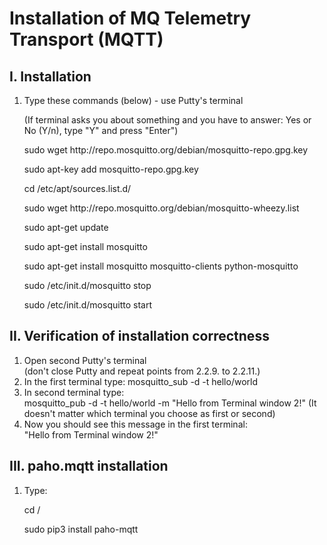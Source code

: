 # Installation of MQ Telemetry Transport (MQTT)
## I. Installation

<OL>
<LI><P> Type these commands (below) - use Putty's terminal</P>
       <P> (If terminal asks you about something and you have to answer: Yes or No (Y/n), type "Y" and press "Enter")</P></LI>

<P> sudo wget http://repo.mosquitto.org/debian/mosquitto-repo.gpg.key </P> 

<P> sudo apt-key add mosquitto-repo.gpg.key </P>

<P> cd /etc/apt/sources.list.d/ </P>

<P> sudo wget http://repo.mosquitto.org/debian/mosquitto-wheezy.list </P>

<P> sudo apt-get update </P>

<P> sudo apt-get install mosquitto </P>

<P> sudo apt-get install mosquitto mosquitto-clients python-mosquitto </P>

<P> sudo /etc/init.d/mosquitto stop </P>

<P> sudo /etc/init.d/mosquitto start </P>
</OL>

## II. Verification of installation correctness

<OL>
<LI> Open second Putty's terminal </LI>
	    (don't close Putty and repeat points from 2.2.9. to 2.2.11.)
<LI> In the first terminal type: mosquitto_sub -d -t hello/world </LI>
<LI> In second terminal type: </LI> 
	    mosquitto_pub -d -t hello/world -m "Hello from Terminal  window 2!"   
      (It doesn't matter which terminal you choose as first or second)
<LI> Now you should see this message in the first terminal: </LI>
	    "Hello from Terminal  window 2!"
</OL>

## III. paho.mqtt installation

<OL>
<LI><P>  Type: </P> </LI>
      <P> cd / </P>
	    <P> sudo pip3 install paho-mqtt</P>
